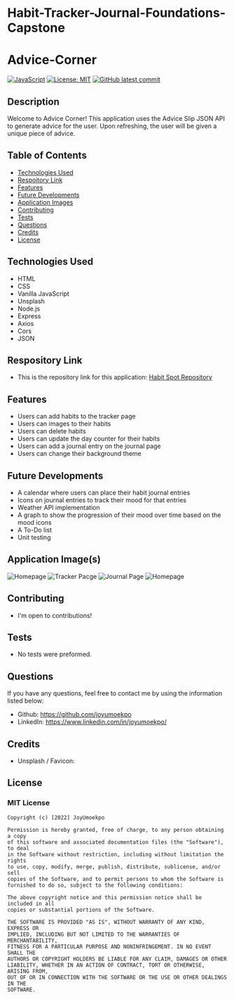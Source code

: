 # Habit-Tracker-Journal-Foundations-Capstone

# Advice-Corner
[![JavaScript](https://img.shields.io/badge/--F7DF1E?logo=javascript&logoColor=000)](https://www.javascript.com/)
[![License: MIT](https://img.shields.io/badge/License-MIT-green.svg)](https://opensource.org/licenses/MIT)
[![GitHub latest commit](https://img.shields.io/github/last-commit/JoyUmoekpo/Habit-Tracker-Journal-Foundations-Capstone
)](https://github.com/JoyUmoekpo/Habit-Tracker-Journal-Foundations-Capstone/commit/main)

## Description
Welcome to Advice Corner! This application uses the Advice Slip JSON API to generate advice for the user. Upon refreshing, the user will be given a unique piece of advice.
## Table of Contents
* [Technologies Used](#technologies-used)
* [Respoitory Link](#repository-link)
* [Features](#features)
* [Future Developments](#future-developments)
* [Application Images](#application-images)
* [Contributing](#contributing)
* [Tests](#tests)
* [Questions](#questions)
* [Credits](#credits)
* [License](#license)

## Technologies Used
* HTML
* CSS
* Vanilla JavaScript
* Unsplash
* Node.js
* Express
* Axios
* Cors
* JSON

## Respository Link
* This is the repository link for this application: [Habit Spot Repository](https://github.com/JoyUmoekpo/Habit-Tracker-Journal-Foundations-Capstone)

## Features
* Users can add habits to the tracker page
* Users can images to their habits
* Users can delete habits
* Users can update the day counter for their habits
* Users can add a journal entry on the journal page
* Users can change their background theme

## Future Developments
* A calendar where users can place their habit journal entries
* Icons on journal entries to track their mood for that entries
* Weather API implementation
* A graph to show the progression of their mood over time based on the mood icons
* A To-Do list
* Unit testing

## Application Image(s)
![Homepage](./assets/)
![Tracker Pacge](./assets/)
![Journal Page](./assets/)
![Homepage](./assets/)

## Contributing
* I'm open to contributions!

## Tests
* No tests were preformed.

## Questions
If you have any questions, feel free to contact me by using the information listed below:

* Github: https://github.com/joyumoekpo
* LinkedIn: https://www.linkedin.com/in/joyumoekpo/

## Credits
* Unsplash / Favicon: 

## License
### MIT License

```
Copyright (c) [2022] JoyUmoekpo

Permission is hereby granted, free of charge, to any person obtaining a copy
of this software and associated documentation files (the "Software"), to deal
in the Software without restriction, including without limitation the rights
to use, copy, modify, merge, publish, distribute, sublicense, and/or sell
copies of the Software, and to permit persons to whom the Software is
furnished to do so, subject to the following conditions:

The above copyright notice and this permission notice shall be included in all
copies or substantial portions of the Software.

THE SOFTWARE IS PROVIDED "AS IS", WITHOUT WARRANTY OF ANY KIND, EXPRESS OR
IMPLIED, INCLUDING BUT NOT LIMITED TO THE WARRANTIES OF MERCHANTABILITY,
FITNESS FOR A PARTICULAR PURPOSE AND NONINFRINGEMENT. IN NO EVENT SHALL THE
AUTHORS OR COPYRIGHT HOLDERS BE LIABLE FOR ANY CLAIM, DAMAGES OR OTHER
LIABILITY, WHETHER IN AN ACTION OF CONTRACT, TORT OR OTHERWISE, ARISING FROM,
OUT OF OR IN CONNECTION WITH THE SOFTWARE OR THE USE OR OTHER DEALINGS IN THE
SOFTWARE.
```
